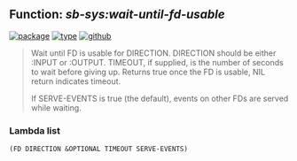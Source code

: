 ## Function: ***sb-sys:wait-until-fd-usable***
[![package](https://img.shields.io/badge/Package-SB--SYS-5f9ea0.svg?style=social&colorA=999999)](../) [![type](https://img.shields.io/badge/Type-Function-5f9ea0.svg?style=social&colorA=999999)](../#function) [![github](https://img.shields.io/badge/GitHub-View_the_source-5f9ea0.svg?style=social&colorA=999999&logo=github)](https://github.com/sbcl/sbcl/blob/master/src/code/serve-event.lisp/) 

> Wait until FD is usable for DIRECTION. DIRECTION should be either :INPUT or
> :OUTPUT. TIMEOUT, if supplied, is the number of seconds to wait before giving
> up. Returns true once the FD is usable, NIL return indicates timeout.
> 
> If SERVE-EVENTS is true (the default), events on other FDs are served while
> waiting.

### Lambda list
```
(FD DIRECTION &OPTIONAL TIMEOUT SERVE-EVENTS)
```
